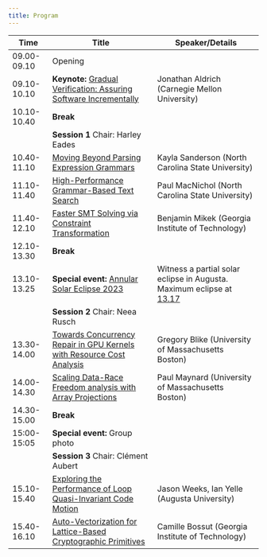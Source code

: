 ```yaml
--- 
title: Program
---
```



| Time        | Title                                                                                    | Speaker/Details |
|-------------|------------------------------------------------------------------------------------------|----------------------------------------------------|
| 09.00-09.10 | Opening                                                                                  |                                                    |
| 09.10-10.10 | __Keynote:__ [Gradual Verification: Assuring Software Incrementally](abstracts/keynote_abstract.txt) | Jonathan Aldrich (Carnegie Mellon University)      |
| 10.10-10.40 | __Break__                                                                                |                                                    |
|             | __Session 1__ Chair: Harley Eades                                                        |                                                    |
| 10.40-11.10 | [Moving Beyond Parsing Expression Grammars](abstracts/Moving_Beyond_Parsing_Expression_Grammars.pdf) | Kayla Sanderson (North Carolina State University)  |
| 11.10-11.40 | [High-Performance Grammar-Based Text Search](abstracts/High_Performance_Grammar-Based_Text_Search.pdf)| Paul MacNichol (North Carolina State University)   |
| 11.40-12.10 | [Faster SMT Solving via Constraint Transformation](abstracts/Faster_SMT_Solving_via_Constraint_Transformation.pdf) | Benjamin Mikek (Georgia Institute of Technology)   |
| 12.10-13.30 | __Break__  | |
| 13.10-13.25 | __Special event:__ [Annular Solar Eclipse 2023](https://science.nasa.gov/eclipses/future-eclipses/eclipse-2023/) | Witness a partial solar eclipse in Augusta. Maximum eclipse at [13.17](https://www.usca.edu/rpsec/events/annulareclipse2023) |
|             | __Session 2__ Chair: Neea Rusch                                                          |                                                    |
| 13.30-14.00 | [Towards Concurrency Repair in GPU Kernels with Resource Cost Analysis](abstracts/Towards_Concurrency_Repair_in_GPU_Kernels_with_Resource_Cost_Analysis.pdf)                   | Gregory Blike (University of Massachusetts Boston) |
| 14.00-14.30 | [Scaling Data-Race Freedom analysis with Array Projections](abstracts/Scaling_data-race_freedom_analysis_with_array_projections.pdf)                               | Paul Maynard (University of Massachusetts Boston)  |
| 14.30-15.00 | __Break__                                                                                |                                                    |
| 15:00-15:05 | __Special event:__ Group photo | |
|             | __Session 3__ Chair: Clément Aubert                                                      |                                                    |
| 15.10-15.40 | [Exploring the Performance of Loop Quasi-Invariant Code Motion](abstracts/Exploring_the_Performance_of_Loop_Quasi_Invariant_Code_Motion.pdf)                           | Jason Weeks, Ian Yelle (Augusta University)        |
| 15.40-16.10 | [Auto-Vectorization for Lattice-Based Cryptographic Primitives](abstracts/Auto-Vectorization_for_Lattice-BasedCryptographic_Primitives.pdf)                           | Camille Bossut (Georgia Institute of Technology)   |
